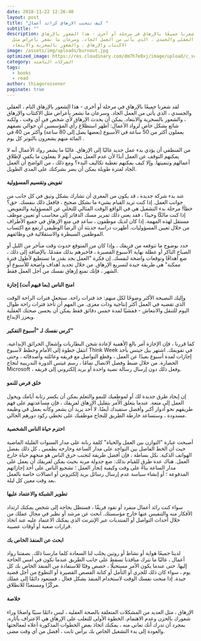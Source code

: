 ```yaml
---
date: 2018-11-22 12:26:40
layout: post
title: "كيف تتجنب الارهاق كرائد أعمال "
subtitle: ""
description: لقد شعرنا جميعًا بالإرهاق في مرحلة أو أخرى - هذا الشعور بالإرهاق
  التام ، العقلي والجسدي ، الذي يأتي من العمل الجاد. وسرعان ما نشعر بأعراض مثل
  الاكتئاب والإرهاق ، والشعور بالسخرية والابتعاد
image: /assets/img/uploads/burnout.jpg
optimized_image: https://res.cloudinary.com/dm7h7e8xj/image/upload/c_scale,w_380/v1559822138/theme9_v273a9.jpg
category: الشركات الناشئة
tags:
  - books
  - read
author: thiagorossener
paginate: true
---
```

لقد شعرنا جميعًا بالإرهاق في مرحلة أو أخرى - هذا الشعور بالإرهاق التام ، العقلي والجسدي ، الذي يأتي من العمل الجاد. وسرعان ما نشعر بأعراض مثل الاكتئاب والإرهاق ، والشعور بالسخرية والابتعاد. يمكن أن يحدث الإرهاق لأي شخص في أي وقت ، ولكنه شائع بشكل خاص لرواد الأعمال: أظهر استطلاع رأي المؤسسين أن حوالي نصفهم يعملون أكثر من 50 ساعة في الأسبوع (بعضها يصل إلى 80 ساعة) وأكثر من 40 في المائة منهم يشعرون بالتوتر كل يوم .  

  من المنطقي أن يؤدي بدء عمل جديد غالبًا إلى الإرهاق. غالبًا ما يشعر رواد الأعمال أنه لا يمكنهم التوقف عن العمل أبدًا لأن عدم العمل يعني أنهم لا يفعلون ما يكفي لإطلاق أعمالهم وتنميتها. وإلا كيف يمكنهم تغطية تكاليف البدء؟ ومع ذلك ، من الواضح أن العمل الجاد لفترة طويلة يمكن أن يضر بشركتك على المدى الطويل.

#### تفويض وتقسيم المسؤولية

عند بدء شركة جديدة ، قد يكون من المغري أن تشارك بشكل وثيق في كل جانب من جوانب العمل. إذا كنت تريد القيام بشيء ما بشكل صحيح ، فافعل ذلك بنفسك. حق؟
خطأ! مرحلة بدء التشغيل هي في الواقع الوقت المثالي للتخلي عن المسؤولية والتفويض. إذا كنت مالكًا وحيدًا ، فقد يعني ذلك تمرير مسك الدفاتر إلى محاسب أو تعيين موظف مستقل لهذه المهمة.
إذا كان لديك موظفون ، ساعد في منع الإرهاق في جميع الأطراف من خلال تعيين المسؤوليات. أظهرت دراسة حديثة أن الرضا الوظيفي ارتفع مع اكتساب الموظفين السيطرة والاستقلالية في وظائفهم.          

حدد بوضوح ما تتوقعه من فريقك ، وإذا كان من المتوقع حدوث وقت متأخر من الليل أو الصباح الباكر أو عطلة نهاية الأسبوع القصيرة ، فأخبرهم بذلك مقدمًا. بالإضافة إلى ذلك ، ضع أهدافًا وتوقعات واضحة لنفسك. إن فكرة "العمل بجد بقدر ما تستطيع لأطول فترة ممكنة" هي طريقة جيدة لتسريع الإرهاق. من خلال تحديد أهداف واضحة للأسبوع أو الشهر ، فإنك تمنع إرهاق نفسك من أجل العمل فقط.

#### امنح الناس (بما فيهم أنت) إجازة

وإليك النصيحة الأكثر وضوحًا لكل منهم: خذ فترات راحة. ستجعل فترات الراحة الوقت الذي تقضيه في العمل أكثر إنتاجية وذات مغزى. من المهم أن تأخذ فترات راحة طوال اليوم للتنقل والانتعاش - فمشيًا لمدة خمس دقائق فقط يمكن أن يحسن صحتك العقلية ويعزز الإبداع.

#### كرس نفسك لـ "أسبوع التفكير"

كما قررنا ، فإن الإجازة أمر بالغ الأهمية لإعادة شحن البطاريات وإشعال الحرائق الإبداعية. انتقل خطوة إلى الأمام وخطط لأسبوع Think Week في تقويمك. اشتهر بيل جيتس بأخذ إجازات لمدة أسبوع بعيدًا عن العمل ، وقطع التواصل مع فريقه وعائلته وأصدقائه ، وحتى الحضارة. من خلال ضبط وفصل الاتصال تمامًا ، رسم غيتس الدورة التدريبية لنجاح Microsoft ، وفعل ذلك دون إرسال رسالة نصية واحدة أو بريد إلكتروني إلى فريقه.

#### خلق فرص للنمو

إن إيجاد طرق جديدة لك أو لموظفيك للنمو والتعلم يمكن أن يكسر رتابة أيامك ويحول العمل إلى متعة. عندما يتعلق الأمر بتقليل الإرهاق لفريقك ، فإن مساعدتهم على فهم طريقهم نحو أدوار أكبر وأفضل ستفيدك أيضًا. لا أحد يريد أن يشعر وكأنه يعمل في وظيفة مسدودة ، وستساعد خارطة الطريق للنجاح موظفيك على تخطي ركود دورهم الحالي.

#### احترم حياة الناس الشخصية

أصبحت عبارة "التوازن بين العمل والحياة" كلمة رنانة على مدار السنوات القليلة الماضية حيث أن الخط الفاصل بين التواجد على مدار الساعة وخارجه يطمس ، كل ذلك بفضل الهواتف الذكية. بكل بساطة ، فإن أفضل طريقة لتجنب حرق الناس هو منحهم حياة خارج العمل.
هناك عدة طرق للقيام بذلك: ضع جدولة مرنة بحيث يمكن لفريقك أن يعمل على مدار الساعة بناءً على وقت وكيفية إنجاز العمل ؛ تشجيع الناس على أخذ إجازاتهم المدفوعة ؛ أو إنشاء سياسة عدم إرسال رسائل بريد إلكتروني أو اتصالات خاصة بالعمل بعد وقت معين كل ليلة.

#### تطوير الشبكة والاعتماد عليها

سواء كنت رائد أعمال منفرد أو تقود فريقًا ، فستظل بحاجة إلى شخص يمكنك ارتداد الأفكار منه والتنفيس عنها خارج مؤسستك. ابحث عن مرشد أو نظير في مجال عملك من خلال أحداث التواصل أو المنتديات عبر الإنترنت الذي يمكنك الاعتماد عليه عند اتخاذ قرارات صعبة أو أوقات عصيبة.

#### ابحث عن المنفذ الخاص بك

لدينا جميعًا هواية أو نشاط أو روتين يجلب لنا السعادة كلما مارسنا ذلك. بصفتنا رواد أعمال ، غالبًا ما نترك منافذنا تسقط على جانب الطريق عندما نكون في أمس الحاجة إليها. حتى عندما يكون الأمر مستحيلًا ، خصص وقتًا للاستفادة من المنفذ الخاص بك كل يوم ، سواء كان ذلك للجري أو التأمل أو كتابة القصص القصيرة أو التطوع من أجل قضية جيدة. إذا منحت نفسك الوقت لاستخدام المنفذ بشكل فعال ، فستعود دائمًا إلى عملك مركّزًا ومستعدًا للانطلاق.

#### خلاصة

الإرهاق ، مثل العديد من المشكلات المتعلقة بالصحة العقلية ، ليس دائمًا سببًا واضحًا وراء شعورك بالحزن وعدم الاهتمام. الخطوة الأولى للتغلب على الإرهاق هي الاعتراف بآثاره. بمجرد أن تدرك أنك تعاني منه ، يمكنك اتخاذ بعض الخطوات المذكورة أعلاه لمعالجتها والعودة إلى بدء التشغيل الخاص بك برأس ثابت ، أفضل من أي وقت مضى.